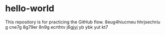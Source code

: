 # hello-world
This repository is for practicing the GitHub flow.
8eug4hiucmeu hhrjsechriu g cne7g 8g79er 8n9g
ecrthtv
j6gjyj
yb
ybk
yut
kt7
